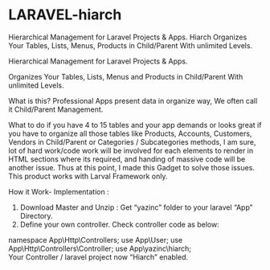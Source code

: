 # LARAVEL-hiarch

Hierarchical Management for Laravel Projects &amp; Apps. Hiarch Organizes Your Tables, Lists, Menus, Products in Child/Parent With unlimited Levels.   

Hierarchical Management for Laravel Projects & Apps. 

Organizes Your Tables, Lists, Menus and Products in Child/Parent With unlimited Levels. 

What is this?
Professional Apps present data in organize way, We often call it Child/Parent Management.

What to do if you have 4 to 15 tables and your app demands or looks great if you have to organize all those tables like Products, Accounts, Customers, Vendors in Child/Parent or Categories / Subcategories methods, I am sure,  lot of hard work/code work  will be involved for each elements to render in HTML sections where its required, and handing of massive code will be another issue.
 Thus at this point, I made this Gadget to solve those issues. This product works with Larval Framework only.


How it Work- Implementation : 
1.	Download Master and Unzip : Get  “yazinc” folder to your laravel “App” Directory. 
2.	Define your own controller.  Check  controller code as below:

namespace App\Http\Controllers;
use App\User;
use App\Http\Controllers\Controller;
use App\yazinc\hiarch;   	
Your Controller / laravel project now “Hiarch” enabled.  
